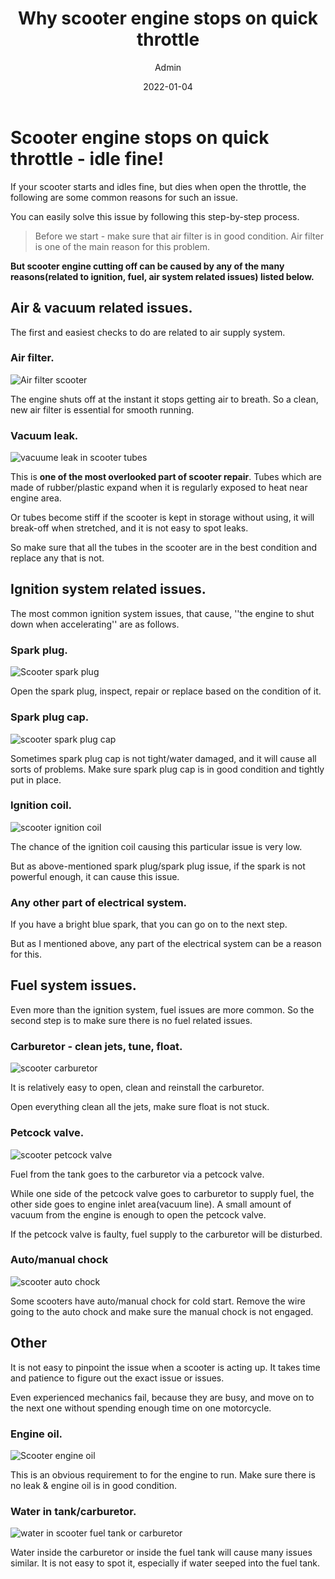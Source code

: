 ﻿---
title: Why scooter engine stops on quick throttle
date: 2022-01-04
author: Admin
excerpt: Scooter starts and move but engine shuts down when accilerating or quick throttle given.
layout: post
permalink: /scooter-egine-stops-on-quick-throttle
image: /images/scooter/quick-throttle-engine-shut-down-in-scooter.jpg
category:
  - Repair
tags:
  -
---

# Scooter engine stops on quick throttle - idle fine!

If your scooter starts and idles fine, but dies when open the throttle, the following are some common reasons for such an issue.

You can easily solve this issue by following this step-by-step process.

> Before we start - make sure that air filter is in good condition. Air filter is one of the main reason for this problem.

**But scooter engine cutting off can be caused by any of the many reasons(related to ignition, fuel, air system related issues) listed below.**

## Air & vacuum related issues.

The first and easiest checks to do are related to air supply system.

### Air filter.

![Air filter scooter](/images/scooter/Airfilter.jpg)

The engine shuts off at the instant it stops getting air to breath. So a clean, new air filter is essential for smooth running.

### Vacuum leak.

![vacuume leak in scooter tubes](/images/scooter/Scooter-vacuum-tubes.jpg)

This is **one of the most overlooked part of scooter repair**. Tubes which are made of rubber/plastic expand when it is regularly exposed to heat near engine area.

Or tubes become stiff if the scooter is kept in storage without using, it will break-off when stretched, and it is not easy to spot leaks.

So make sure that all the tubes in the scooter are in the best condition and replace any that is not.

## Ignition system related issues.

The most common ignition system issues, that cause, ''the engine to shut down when accelerating'' are as follows.

### Spark plug.

![Scooter spark plug](/images/scooter/scooter-spark-plub.jpg)

Open the spark plug, inspect, repair or replace based on the condition of it.

### Spark plug cap.

![scooter spark plug cap](/images/scooter/scooter-spark-plug-cap.jpg)

Sometimes spark plug cap is not tight/water damaged, and it will cause all sorts of problems. Make sure spark plug cap is in good condition and tightly put in place.

### Ignition coil.

![scooter ignition coil](/images/scooter/Scooter-ignition-coil.jpg)

The chance of the ignition coil causing this particular issue is very low.

But as above-mentioned spark plug/spark plug issue, if the spark is not powerful enough, it can cause this issue.

### Any other part of electrical system.

If you have a bright blue spark, that you can go on to the next step.

But as I mentioned above, any part of the electrical system can be a reason for this.

## Fuel system issues.

Even more than the ignition system, fuel issues are more common. So the second step is to make sure there is no fuel related issues.

### Carburetor - clean jets, tune, float.

![scooter carburetor](/images/scooter/Scooter-carburator.jpg)

It is relatively easy to open, clean and reinstall the carburetor.

Open everything clean all the jets, make sure float is not stuck.

### Petcock valve.

![scooter petcock valve](/images/scooter/scooter-petcock-valve.jpg)

Fuel from the tank goes to the carburetor via a petcock valve.

While one side of the petcock valve goes to carburetor to supply fuel, the other side goes to engine inlet area(vacuum line). A small amount of vacuum from the engine is enough to open the petcock valve.

If the petcock valve is faulty, fuel supply to the carburetor will be disturbed.

### Auto/manual chock

![scooter auto chock](/images/scooter/scooter-auto-chock.jpg)

Some scooters have auto/manual chock for cold start. Remove the wire going to the auto chock and make sure the manual chock is not engaged.

## Other

It is not easy to pinpoint the issue when a scooter is acting up. It takes time and patience to figure out the exact issue or issues.

Even experienced mechanics fail, because they are busy, and move on to the next one without spending enough time on one motorcycle.

### Engine oil.

![Scooter engine oil](/images/scooter/scooter-engine-oil.jpg)

This is an obvious requirement to for the engine to run. Make sure there is no leak & engine oil is in good condition.

### Water in tank/carburetor.

![water in scooter fuel tank or carburetor](/images/scooter/water-plus-fuel-in-scooter.jpg)

Water inside the carburetor or inside the fuel tank will cause many issues similar. It is not easy to spot it, especially if water seeped into the fuel tank.
